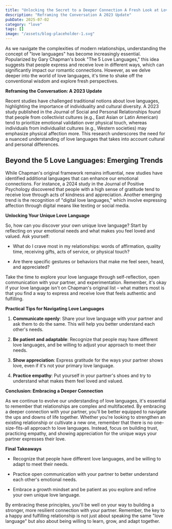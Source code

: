 ```yaml
---
title: "Unlocking the Secret to a Deeper Connection A Fresh Look at Love Languages"
description: "Reframing the Conversation A 2023 Update"
pubDate: 2025-07-02
category: "love"
tags: []
image: "/assets/blog-placeholder-1.svg"
---
```


As we navigate the complexities of modern relationships, understanding the concept of "love languages" has become increasingly essential. Popularized by Gary Chapman's book "The 5 Love Languages," this idea suggests that people express and receive love in different ways, which can significantly impact our romantic connections. However, as we delve deeper into the world of love languages, it's time to shake off the conventional wisdom and explore fresh perspectives.

**Reframing the Conversation: A 2023 Update**

Recent studies have challenged traditional notions about love languages, highlighting the importance of individuality and cultural diversity. A 2023 study published in the Journal of Social and Personal Relationships found that people from collectivist cultures (e.g., East Asian or Latin American) tend to prioritize emotional validation over physical touch, whereas individuals from individualist cultures (e.g., Western societies) may emphasize physical affection more. This research underscores the need for a nuanced understanding of love languages that takes into account cultural and personal differences.

## **Beyond the 5 Love Languages: Emerging Trends**

While Chapman's original framework remains influential, new studies have identified additional languages that can enhance our emotional connections. For instance, a 2024 study in the Journal of Positive Psychology discovered that people with a high sense of gratitude tend to receive love through acts of kindness and appreciation. Another emerging trend is the recognition of "digital love languages," which involve expressing affection through digital means like texting or social media.

**Unlocking Your Unique Love Language**

So, how can you discover your own unique love language? Start by reflecting on your emotional needs and what makes you feel loved and valued. Ask yourself:

* What do I crave most in my relationships: words of affirmation, quality time, receiving gifts, acts of service, or physical touch?

* Are there specific gestures or behaviors that make me feel seen, heard, and appreciated?

Take the time to explore your love language through self-reflection, open communication with your partner, and experimentation. Remember, it's okay if your love language isn't on Chapman's original list – what matters most is that you find a way to express and receive love that feels authentic and fulfilling.

**Practical Tips for Navigating Love Languages**

1. **Communicate openly**: Share your love language with your partner and ask them to do the same. This will help you better understand each other's needs.

2. **Be patient and adaptable**: Recognize that people may have different love languages, and be willing to adjust your approach to meet their needs.

3. **Show appreciation**: Express gratitude for the ways your partner shows love, even if it's not your primary love language.

4. **Practice empathy**: Put yourself in your partner's shoes and try to understand what makes them feel loved and valued.

**Conclusion: Embracing a Deeper Connection**

As we continue to evolve our understanding of love languages, it's essential to remember that relationships are complex and multifaceted. By embracing a deeper connection with your partner, you'll be better equipped to navigate the ups and downs of life together. Whether you're looking to strengthen an existing relationship or cultivate a new one, remember that there is no one-size-fits-all approach to love languages. Instead, focus on building trust, practicing empathy, and showing appreciation for the unique ways your partner expresses their love.

**Final Takeaways**

* Recognize that people have different love languages, and be willing to adapt to meet their needs.

* Practice open communication with your partner to better understand each other's emotional needs.

* Embrace a growth mindset and be patient as you explore and refine your own unique love language.

By embracing these principles, you'll be well on your way to building a stronger, more resilient connection with your partner. Remember, the key to a happy and fulfilling relationship is not just about speaking the same "love language" but also about being willing to learn, grow, and adapt together.